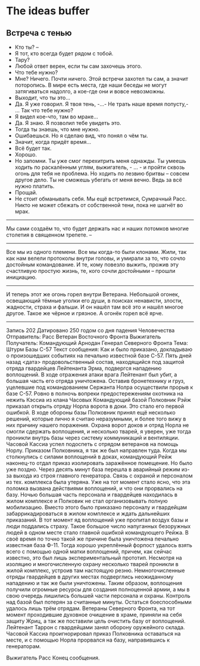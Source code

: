 # The ideas buffer



## Встреча с тенью
- Кто ты? –
- Я тот, кто всегда будет рядом с тобой.
- Тару?
- Любой ответ верен, если ты сам захочешь этого.
- Что тебе нужно?
- Мне? Ничего. Почти ничего. Этой встречи захотел ты сам, а значит поторопись. В мире есть места, где наши беседы не могут затягиваться надолго, а кое-где они и вовсе невозможны.
- Выходит, что ты это…
- Да. Я уже говорил. Я твоя тень, -…- Не трать наше время попусту,- … Так что тебе нужно?
- Я видел кое-что, там во мраке…
- Да. Я знаю. Я позволил тебе увидеть это.
- Тогда ты знаешь, что мне нужно.
- Ошибаешься. Но я сделаю вид, что понял о чём ты.
- Значит, когда придёт время…
- Всё будет так.
- Хорошо.
- Но запомни. Ты уже смог перехитрить меня однажды. Ты умеешь ходить по раскалённым углям, выжигатель, - … - и пройти сквозь огонь для тебя не проблема. Но ходить по лезвию бритвы – совсем другое дело. Ты не сможешь убегать от меня вечно. Ведь за всё нужно платить.
- Прощай.
- Не стоит обманывать себя. Мы ещё встретимся, Сумрачный Расс. Никто не может сбежать от собственной тени, пока не шагнёт во мрак.

---


Мы сами создаём то, что будет держать нас и наших потомков многие столетия в священном трепете. –

---

Все мы из одного племени. Все мы когда-то были клонами. Жили, так как нам велели протоколы внутри головы, и умирали за то, что сочло достойным командование. И те, кому повезло выжить, прожив эту счастливую простую жизнь, те, кого сочли достойными – прошли инициацию.

---

И теперь этот же огонь горел внутри Ветерана. Небольшой огонек, освещающий тёмные уголки его души, в поисках ненависти, злости, жадности, страха и фальши. И он нашёл там всё это и нашёл многое другое. Такое же чёрное и грязное. А огонёк горел всё ярче.

---

Запись 202
Датировано 250 годом со дня падения Человечества
Отправитель: Расс Ветеран Восточного Фронта Выжигатель
Получатель:  Командующий Арнодан Генерал Северного Фронта
Тема: Штурм Базы С-57
Текст сообщения:
Как и было приказано, докладываю о произошедших событиях на печально известной базе С-57.
Пять дней назад <дата> продовольственный состав, находящийся под защитой отряда гвардейцев Лейтенанта Эрма, подвергся нападению воплощений. В ходе отражения атаки врага Лейтенант был убит, а большая часть его отряда уничтожена. Оставив бронетехнику и груз, уцелевшие под командованием Сержанта Нолра осуществили прорыв к базе С-57.
Ровно в полночь вопреки предостережениям охотника на нежить Кэссиа из клана Часовых Командующий базой Полковник Рэйж приказал открыть отряду Норла ворота в доки. Это стало его первой ошибкой. В ходе обороны базы Полковник принял ещё несколько решений, которые лично я считаю неразумными, и более того вижу в них причину нашего поражения.
Охрана ворот доков и отряд Норла не смогли сдержать воплощения, и несколько тварей, я уверен, уже тогда проникли внутрь базы через систему коммуникаций и вентиляции. Часовой Кассиа успел подоспеть с отрядом ветеранов на помощь Норлу. Приказом Полковника, я так же был направлен туда. Когда мы столкнулись с силами воплощений в доках, командующий Рейж наконец-то отдал приказ изолировать заражённое помещение. Но было уже поздно.
Через десять минут база перешла в аварийный режим из-за выхода из строя главного генератора. Связь с охраной и персоналом из тех. комплекса была утеряна. Уже на тот момент стало ясно, что эта поломка вызвана действиями воплощений, и что они прорвались на базу.
Ночью большая часть персонала и гвардейцев находилась в жилом комплексе и Полковик не стал организовывать полную мобилизацию. Вместо этого было приказано персоналу и гвардейцам забаррикадироваться в жилом комплексе и ждать дальнейших приказаний. В тот момент яд воплощений уже пропитал воздух базы и люди поддались страху. Такое большое число напуганных безоружных людей в одном месте стало главной ошибкой командующего Рейжа. В своё время по точно такой же причине была уничтожена печально известная база Ф-11. Тогда хорошо укреплённый форпост удалось взять всего с помощью одной матки воплощений, причем, как сейчас известно, это был лишь экспериментальный прототип.
Несмотря на изоляцию и многочисленную охрану несколько тварей проникли в жилой комплекс, устроив там настоящую резню. Немногочисленные отряды гвардейцев в других местах подверглись неожиданному нападению и так же были уничтожены. Таким образом, воплощения получили огромные ресурсы для создания полноценной армии, а мы в свою очередь лишились большей части персонала и охраны. Контроль над базой был потерян за считанные минуты.
Остаться боеспособными удалось лишь трём отрядам. Ветераны Северного Фронта, на тот момент проходившие духовное очищение в храме, приняли на себя защиту Жриц, а так же поставили цель очистить базу от воплощений. Лейтенант Таррон с гвардейцами занял оборону оружейного склада. Часовой Кассиа проигнорировал приказ Полковника оставаться на месте, и с помощью Норла прорвался на базу, направившись к генераторам.

Выжигатель Расс
Конец сообщения.
